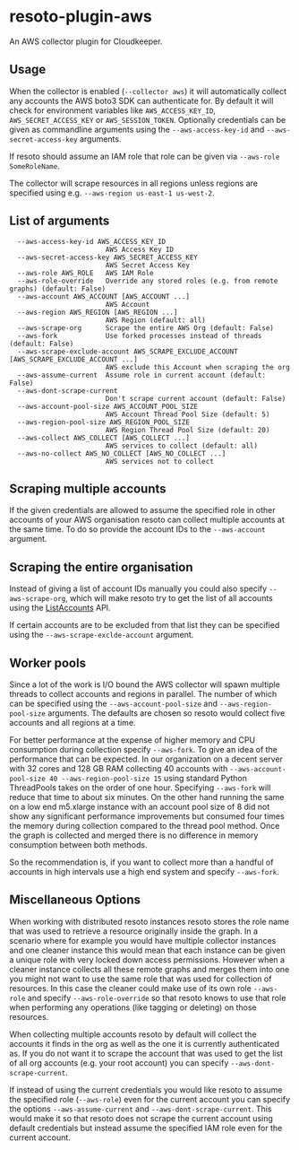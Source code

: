 # resoto-plugin-aws
An AWS collector plugin for Cloudkeeper.

## Usage
When the collector is enabled (`--collector aws`) it will automatically collect any accounts the AWS boto3 SDK can authenticate for.
By default it will check for environment variables like `AWS_ACCESS_KEY_ID`, `AWS_SECRET_ACCESS_KEY` or `AWS_SESSION_TOKEN`.
Optionally credentials can be given as commandline arguments using the `--aws-access-key-id` and `--aws-secret-access-key` arguments.

If resoto should assume an IAM role that role can be given via `--aws-role SomeRoleName`.

The collector will scrape resources in all regions unless regions are specified using e.g. `--aws-region us-east-1 us-west-2`.

## List of arguments
```
  --aws-access-key-id AWS_ACCESS_KEY_ID
                        AWS Access Key ID
  --aws-secret-access-key AWS_SECRET_ACCESS_KEY
                        AWS Secret Access Key
  --aws-role AWS_ROLE   AWS IAM Role
  --aws-role-override   Override any stored roles (e.g. from remote graphs) (default: False)
  --aws-account AWS_ACCOUNT [AWS_ACCOUNT ...]
                        AWS Account
  --aws-region AWS_REGION [AWS_REGION ...]
                        AWS Region (default: all)
  --aws-scrape-org      Scrape the entire AWS Org (default: False)
  --aws-fork            Use forked processes instead of threads (default: False)
  --aws-scrape-exclude-account AWS_SCRAPE_EXCLUDE_ACCOUNT [AWS_SCRAPE_EXCLUDE_ACCOUNT ...]
                        AWS exclude this Account when scraping the org
  --aws-assume-current  Assume role in current account (default: False)
  --aws-dont-scrape-current
                        Don't scrape current account (default: False)
  --aws-account-pool-size AWS_ACCOUNT_POOL_SIZE
                        AWS Account Thread Pool Size (default: 5)
  --aws-region-pool-size AWS_REGION_POOL_SIZE
                        AWS Region Thread Pool Size (default: 20)
  --aws-collect AWS_COLLECT [AWS_COLLECT ...]
                        AWS services to collect (default: all)
  --aws-no-collect AWS_NO_COLLECT [AWS_NO_COLLECT ...]
                        AWS services not to collect
```

## Scraping multiple accounts
If the given credentials are allowed to assume the specified role in other accounts of your AWS organisation resoto
can collect multiple accounts at the same time. To do so provide the account IDs to the `--aws-account` argument.

## Scraping the entire organisation
Instead of giving a list of account IDs manually you could also specify `--aws-scrape-org`, which will make resoto
try to get the list of all accounts using the [ListAccounts](https://docs.aws.amazon.com/organizations/latest/APIReference/API_ListAccounts.html) API.

If certain accounts are to be excluded from that list they can be specified using the `--aws-scrape-exclde-account` argument.

## Worker pools
Since a lot of the work is I/O bound the AWS collector will spawn multiple threads to collect accounts and regions in parallel.
The number of which can be specified using the `--aws-account-pool-size` and `--aws-region-pool-size` arguments.
The defaults are chosen so resoto would collect five accounts and all regions at a time.

For better performance at the expense of higher memory and CPU consumption during collection specify `--aws-fork`. To give an idea of the performance that can be expected. In our organization on a decent server with 32 cores and 128 GB RAM collecting 40 accounts with `--aws-account-pool-size 40 --aws-region-pool-size 15` using standard Python ThreadPools takes on the order of one hour. Specifying `--aws-fork` will reduce that time to about six minutes. On the other hand running the same on a low end m5.xlarge instance with an account pool size of 8 did not show any significant performance improvements but consumed four times the memory during collection compared to the thread pool method. Once the graph is collected and merged there is no difference in memory consumption between both methods.

So the recommendation is, if you want to collect more than a handful of accounts in high intervals use a high end system and specify `--aws-fork`.

## Miscellaneous Options
When working with distributed resoto instances resoto stores the role name that was used to retrieve a resource originally inside the graph.
In a scenario where for example you would have multiple collector instances and one cleaner instance this would mean that each instance can be given a unique role with very locked down access permissions. However when a cleaner instance collects all these remote graphs and merges them into one you might not want to use the same role that was used for collection of resources. In this case the cleaner could make use of its own role `--aws-role` and specify `--aws-role-override` so that resoto knows to use that role when performing any operations (like tagging or deleting) on those resources.

When collecting multiple accounts resoto by default will collect the accounts it finds in the org as well as the one it is currently authenticated as.
If you do not want it to scrape the account that was used to get the list of all org accounts (e.g. your root account) you can specify `--aws-dont-scrape-current`.

If instead of using the current credentials you would like resoto to assume the specified role (`--aws-role`) even for the current account you can specify the options
`--aws-assume-current` and `--aws-dont-scrape-current`. This would make it so that resoto does not scrape the current account using default credentials but instead assume the specified IAM role even for the current account.
